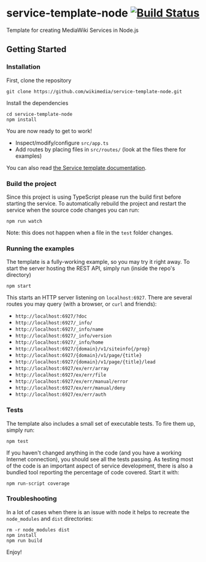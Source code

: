 # service-template-node [![Build Status](https://travis-ci.org/wikimedia/service-template-node.svg?branch=master)](https://travis-ci.org/wikimedia/service-template-node)

Template for creating MediaWiki Services in Node.js

## Getting Started

### Installation

First, clone the repository

```shell script
git clone https://github.com/wikimedia/service-template-node.git
```

Install the dependencies

```shell script
cd service-template-node
npm install
```

You are now ready to get to work!

* Inspect/modify/configure `src/app.ts`
* Add routes by placing files in `src/routes/` (look at the files there for examples)

You can also read [the Service template documentation](https://www.mediawiki.org/wiki/ServiceTemplateNode).

### Build the project
Since this project is using TypeScript please run the build first before starting the service. To automatically rebuild the project and restart the service when the source code changes you can run:

```shell script
npm run watch
```

Note: this does not happen when a file in the `test` folder changes.

### Running the examples

The template is a fully-working example, so you may try it right away. To
start the server hosting the REST API, simply run (inside the repo's directory)

```shell script
npm start
```

This starts an HTTP server listening on `localhost:6927`. There are several
routes you may query (with a browser, or `curl` and friends):

* `http://localhost:6927/?doc`
* `http://localhost:6927/_info/`
* `http://localhost:6927/_info/name`
* `http://localhost:6927/_info/version`
* `http://localhost:6927/_info/home`
* `http://localhost:6927/{domain}/v1/siteinfo{/prop}`
* `http://localhost:6927/{domain}/v1/page/{title}`
* `http://localhost:6927/{domain}/v1/page/{title}/lead`
* `http://localhost:6927/ex/err/array`
* `http://localhost:6927/ex/err/file`
* `http://localhost:6927/ex/err/manual/error`
* `http://localhost:6927/ex/err/manual/deny`
* `http://localhost:6927/ex/err/auth`

### Tests

The template also includes a small set of executable tests. To fire them up,
simply run:

```shell script
npm test
```

If you haven't changed anything in the code (and you have a working Internet
connection), you should see all the tests passing. As testing most of the code
is an important aspect of service development, there is also a bundled tool
reporting the percentage of code covered. Start it with:

```shell script
npm run-script coverage
```

### Troubleshooting

In a lot of cases when there is an issue with node it helps to recreate the
`node_modules` and `dist` directories:

```shell script
rm -r node_modules dist
npm install
npm run build
```

Enjoy!
